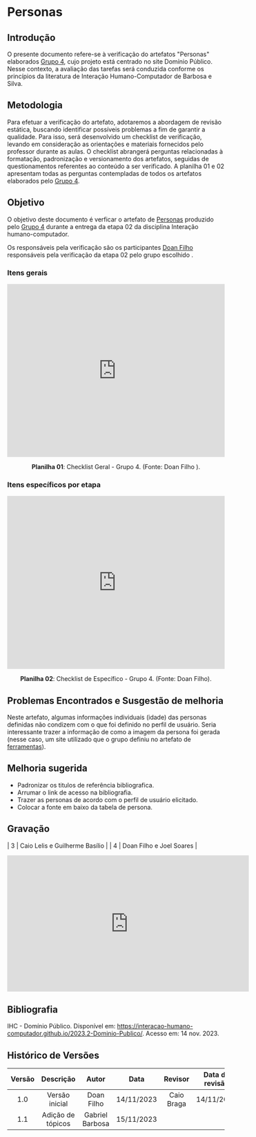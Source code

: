 # **Personas**

## **Introdução**

O presente documento refere-se à verificação do artefatos "Personas" elaborados [Grupo 4](https://interacao-humano-computador.github.io/2023.2-Dominio-Publico/), cujo projeto está centrado no site Domínio Público. Nesse contexto, a avaliação das tarefas será conduzida conforme os princípios da literatura de Interação Humano-Computador de Barbosa e Silva.

## **Metodologia**

Para efetuar a verificação do artefato, adotaremos a abordagem de revisão estática, buscando identificar possíveis problemas a fim de garantir a qualidade. Para isso, será desenvolvido um checklist de verificação, levando em consideração as orientações e materiais fornecidos pelo professor durante as aulas. O checklist abrangerá perguntas relacionadas à formatação, padronização e versionamento dos artefatos, seguidas de questionamentos referentes ao conteúdo a ser verificado. A planilha 01 e 02 apresentam todas as perguntas contempladas de todos os artefatos elaborados pelo [Grupo 4](https://interacao-humano-computador.github.io/2023.2-Dominio-Publico/).

## **Objetivo**
O objetivo deste documento é verficar o artefato de [Personas](https://interacao-humano-computador.github.io/2023.2-Dominio-Publico/analise_de_requisitos/personas/)  produzido pelo [Grupo 4](https://interacao-humano-computador.github.io/2023.2-Dominio-Publico/) durante a entrega da etapa 02 da disciplina Interação humano-computador.

Os responsáveis pela verificação são os participantes [Doan Filho](https://github.com/FilhoDoan) responsáveis pela verificação da etapa 02 pelo grupo escolhido . 


### **Itens gerais**


<iframe src="https://docs.google.com/spreadsheets/d/e/2PACX-1vRCJw9U26luzRcnvpcA0rUzpFMrafHp3msMymAuWaNZgdRcWj2Sfv0sflz1ufGU5EmteX17EulWtWkF/pubhtml?gid=1271676277&amp;single=true&amp;widget=true&amp;headers=false" width="100%" height="400" frameborder="0" scrolling="no"></iframe>


<div align="center">
<p> <b>Planilha 01</b>: Checklist Geral - Grupo 4. (Fonte: Doan Filho ). </p>
</div>

### **Itens específicos por etapa**

<iframe src="https://docs.google.com/spreadsheets/d/e/2PACX-1vRCJw9U26luzRcnvpcA0rUzpFMrafHp3msMymAuWaNZgdRcWj2Sfv0sflz1ufGU5EmteX17EulWtWkF/pubhtml?gid=832128434&amp;single=true&amp;widget=true&amp;headers=false"width="100%" height="400" frameborder="0" scrolling="no"></iframe>
<div align="center">
<p> <b>Planilha 02</b>: Checklist de Específico - Grupo 4. (Fonte: Doan Filho). </p>
</div>

## **Problemas Encontrados e Susgestão de melhoria**

Neste artefato, algumas informações individuais (idade) das personas definidas não condizem com o que foi definido no perfil de usuário. Seria interessante trazer a informação de como a imagem da persona foi gerada (nesse caso, um site utilizado que o grupo definiu no artefato de [ferramentas](https://interacao-humano-computador.github.io/2023.2-Dominio-Publico/planejamento/ferramentas/)).

## **Melhoria sugerida**

+ Padronizar os titulos de referência bibliografica.
+ Arrumar o link de acesso na bibliografia.
+ Trazer as personas de acordo com o perfil de usuário elicitado.
+ Colocar a fonte em baixo da tabela de persona.


## **Gravação**
|  3    |  Caio Lelis e Guilherme Basílio  |
|  4    |  Doan Filho e Joel Soares |

<iframe width="560" height="315" src="https://www.youtube.com/embed/63mnG7iaEfI?si=WLXVmmBnW5_6SM5t" title="YouTube video player" frameborder="0" allow="accelerometer; autoplay; clipboard-write; encrypted-media; gyroscope; picture-in-picture; web-share" allowfullscreen></iframe>

## **Bibliografia**

IHC - Domínio Público. Disponível em: <https://interacao-humano-computador.github.io/2023.2-Dominio-Publico/>. Acesso em: 14 nov. 2023.

## **Histórico de Versões**

| Versão |          Descrição              |     Autor      |      Data      |   Revisor     |    Data de revisão    |  
|:------:|:-------------------------------:|:--------------:|:--------------:|:-------------:|:---------------------:|
|  1.0   | Versão inicial | Doan Filho   |   14/11/2023   |  Caio Braga |      14/11/2023     |
|  1.1   | Adição de tópicos | Gabriel Barbosa |  15/11/2023  |    |      |
